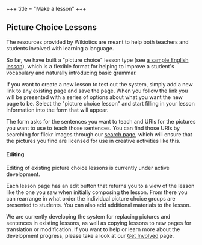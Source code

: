 +++
title = "Make a lesson"
+++

## Picture Choice Lessons

The resources provided by Wikiotics are meant to help both teachers and
students involved with learning a language.

So far, we have built a "picture choice" lesson type (see [a sample
English lesson](/en/English_Lesson_-_Introduction)), which is a flexible
format for helping to improve a student's vocabulary and naturally
introducing basic grammar.

If you want to create a new lesson to test out the system, simply add a
new link to any existing page and save the page. When you follow the
link you will be presented with a series of options about what you want
the new page to be. Select the "picture choice lesson" and start filling
in your lesson information into the form that will appear.

The form asks for the sentences you want to teach and URIs for the
pictures you want to use to teach those sentences. You can find those
URIs by searching for flickr images through our [search
page](http://alpha.wikiotics.org/new/picture?view=flickr_search), which
will ensure that the pictures you find are licensed for use in creative
activities like this.

#### Editing

Editing of existing picture choice lessons is currently under active
development.

Each lesson page has an edit button that returns you to a view of the
lesson like the one you saw when initially composing the lesson. From
there you can rearrange in what order the individual picture choice
groups are presented to students. You can also add additional materials
to the lesson.

We are currently developing the system for replacing pictures and
sentences in existing lessons, as well as copying lessons to new pages
for translation or modification. If you want to help or learn more about
the development progress, please take a look at our [Get
Involved](/en/Get_involved) page.
